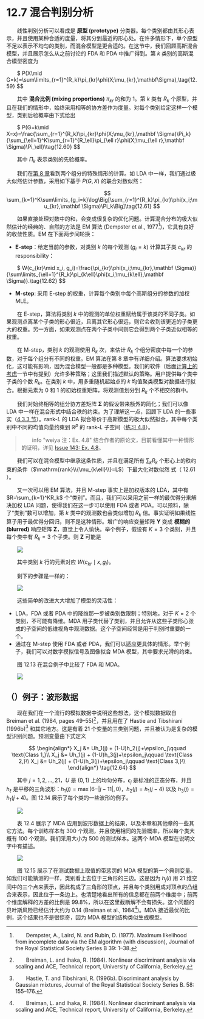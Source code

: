 # 12.7 混合判别分析

<style>p{text-indent:2em;2}</style>

线性判别分析可以看成是 **原型 (prototype)** 分类器。每个类别都由其形心表示，并且使用某种合适的度量，将其分到最近的形心处。在许多情形下，单个原型不足以表示不均匀的类别，而混合模型是更合适的。在这节中，我们回顾高斯混合模型，并且展示怎么从之前讨论的 FDA 和 PDA 中推广得到。第 $k$ 类别的高斯混合模型密度为


$
P(X\mid G=k)=\sum\limits_{r=1}^{R_k}\pi_{kr}\phi(X;\mu_{kr},\mathbf\Sigma),\tag{12.59}
$$

其中 **混合比例 (mixing proportions)** $\pi_{kr}$ 的和为 $1$。第 $k$ 类有 $R_k$ 个原型，并且在我们的情形中，始终采用相等的协方差作为度量。对每个类别给定这样一个模型，类别后验概率由下式给出


$
P(G=k\mid X=x)=\frac{\sum_{r=1}^{R_k}\pi_{kr}\phi(X;\mu_{kr},\mathbf \Sigma)\Pi_k}{\sum_{\ell=1}^K\sum_{r=1}^{R_\ell}\pi_{\ell r}\phi(X;\mu_{\ell r},\mathbf \Sigma)\Pi_\ell}\tag{12.60}
$$

其中 $\Pi_k$ 表示类别的先验概率。

我们在[第 8 章](../08-Model-Inference-and-Averaging/8.5-The-EM-Algorithm/index.html)看到两个组分的特殊情形的计算。如 LDA 中一样，我们通过极大似然估计参数，采用如下基于 $P(G,X)$ 的联合对数似然：


$$
\sum_{k=1}^K\sum\limits_{g_i=k}\log\Big[\sum_{r=1}^{R_k}\pi_{kr}\phi(x_i;\mu_{kr},\mathbf \Sigma)\Pi_k\Big]\tag{12.61}
$$

如果直接处理对数中的和，会变成很复杂的优化问题。计算混合分布的极大似然估计的经典的、自然的方法是 EM 算法 (Dempster et al., 1977[^1])，它具有良好的收敛性质。EM 在下面两步间轮换：

- **E-step**：给定当前的参数，对类别 $k$ 的每个观测 ($g_i=k$) 计算其子类 $c_{kr}$ 的 responsibility：

$
W(c_{kr}\mid x_i, g_i)=\frac{\pi_{kr}\phi(x_i;\mu_{kr},\mathbf \Sigma)}{\sum\limits_{\ell=1}^{R_k}\pi_{k\ell}\phi(x_i;\mu_{k\ell},\mathbf \Sigma)}.\tag{12.62}
$$

- **M-step**: 采用 E-step 的权重，计算每个类别中每个高斯组分的参数的加权 MLE。

[^1]: Dempster, A., Laird, N. and Rubin, D. (1977). Maximum likelihood from incomplete data via the EM algorithm (with discussion), Journal of the Royal Statistical Society Series B 39: 1–38.

在 E-step，算法将类别 $k$ 中的观测的单位权重赋给属于该类的不同子类。如果观测点离某个子类的形心很近，且离其它形心很远，则它会收到该更近的子类更大的权重。另一方面，如果观测点在两个子类中间则它会得到两个子类近似相等的权重。

在 M-step，类别 $k$ 的观测使用 $R_k$ 次，来估计 $R_k$ 个组分密度中每一个的参数，对于每个组分有不同的权重。EM 算法在第 8 章中有详细介绍。算法要求初始化，这可能有影响，因为混合模型一般都是多种模型。我们的软件（后面[计算上的考虑](Computational-Considerations.md)一节中有提到）允许多种策略；这里我们描述默认的策略。用户提供每个类中子类的个数 $R_k$。在类别 $k$ 中，用多重随机起始点的 $k$ 均值聚类模型对数据进行拟合。根据元素为 $0$ 和 $1$ 的初始权重矩阵，将观测值划分到 $R_k$ 个不相交的群中。

我们对始终相等的组分协方差矩阵 $\mathbf\Sigma$ 的假设带来额外的简化；我们可以像 LDA 中一样在混合形式中结合秩的约束。为了理解这一点，回顾下 LDA 的一些事实（[4.3.3 节](../04-Linear-Methods-for-Classification/4.3-Linear-Discriminant-Analysis/index.html)）。rank-$L$ 的 LDA 拟合等价于高斯模型的极大似然拟合，其中每个类别中不同的均值向量约束到 $\mathbb{R}^p$ 的 rank-$L$ 子空间（[练习 4.8](https://github.com/szcf-weiya/ESL-CN/issues/143)）。

> info "weiya 注：Ex. 4.8"
    结合作者的原论文，目前看懂其中一种情形的证明，详见 [Issue 143: Ex. 4.8](https://github.com/szcf-weiya/ESL-CN/issues/143)。

我们可以在混合模型中继承这条性质，并且在满足所有 $\sum_kR_k$ 个形心上的秩约束的条件（$\mathrm{rank}\\{\mu_{k\ell}\\}=L$）下最大化对数似然 式（ 12.61 ）。

又一次可以用 EM 算法，并且 M-step 事实上是加权版本的 LDA，其中有 $R=\sum_{k=1}^KR_k$ 个“类别”。而且，我们可以采用之前一样的最优得分来解决加权 LDA 问题，使得我们在这一步可以使用 FDA 或者 PDA。可以预料，除了“类别”数可以增加，第 $k$ 类中的观测数也会类似增加 $R_k$ 倍。事实证明如果线性算子用于最优得分回归，则不是这种情形。增广的响应变量矩阵 $\mathbf Y$ 变成 **模糊的 (blurred)** 响应矩阵 $\mathbf Z$，直觉上令人愉快。举个例子，假设有 $K=3$ 个类别，并且每个类中有 $R_k=3$ 个子类。则 $\mathbf Z$ 可能是

![](../img/12/eq12.63.PNG)

其中类别 $k$ 行的元素对应 $W(c_{kr}\mid x,g_i)$。

剩下的步骤是一样的：

![](../img/12/eq12.63-down.PNG)

这些简单的改进大大增加了模型的灵活性：

- LDA，FDA 或者 PDA 中的降维那一步被类别数限制；特别地，对于 $K=2$ 个类别，不可能有降维。MDA 用子类代替了类别，并且允许从这些子类形心张成的子空间的低维视角中观测数据。这个子空间经常是用于判别时重要的一个。
- 通过在 M-step 使用 FDA 或者 PDA，我们可以适应更具体的情形。举个例子，我们可以对数字模拟信号及图像拟合 MDA 模型，其中要求光滑的约束。

图 12.13 在混合例子中比较了 FDA 和 MDA。

![](../img/12/fig12.13.png)

## （）例子：波形数据

现在我们在一个流行的模拟数据中说明这些想法，这个模拟数据取自 Breiman et al. (1984, pages 49–55)[^2]，并且用在了 Hastie and Tibshirani (1996b)[^3] 和其它地方。这是有着 21 个变量的三类别问题，并且被认为是复杂的模型识别问题。预测变量由下式定义


$$
\begin{align*}
X_j &= Uh_1(j) + (1-U)h_2(j)+\epsilon_j\qquad \text{Class 1,}\\
X_j &= Uh_1(j) + (1-U)h_3(j)+\epsilon_j\qquad \text{Class 2,}\\
X_j &= Uh_2(j) + (1-U)h_3(j)+\epsilon_j\qquad \text{Class 3,}\\
\end{align*}
\tag{12.64}
$$

其中 $j=1,2,\ldots,21$，$U$ 是 $(0,1)$ 上的均匀分布，$\epsilon_j$ 是标准的正态分布，并且 $h_\ell$ 是平移的三角波形：$h_1(j)=\max (6-\vert j-11\vert,0)$，$h_2(j)=h_1(j-4)$ 以及 $h_3(j)=h_1(j+4)$。图 12.14 展示了每个类的一些波形的例子。

[^2]: Breiman, L. and Ihaka, R. (1984). Nonlinear discriminant analysis via scaling and ACE, Technical report, University of California, Berkeley.
[^3]: Hastie, T. and Tibshirani, R. (1996b). Discriminant analysis by Gaussian mixtures, Journal of the Royal Statistical Society Series B. 58: 155–176.

![](../img/12/fig12.14.png)

表 12.4 展示了 MDA 应用到波形数据上的结果，以及本章和其他章的一些其它方法。每个训练样本有 300 个观测，并且使用相同的先验概率，所以每个类大概有 100 个观测。我们采用大小为 500 的测试样本。这两个 MDA 模型在说明文字中有描述。

![](../img/12/fig12.15.png)

图 12.15 展示了在测试数据上取值的带惩罚的 MDA 模型的第一个典则变量。如我们可能猜测的一样，类别看上去位于三角形的三边。这是因为 $h_j(i)$ 用 21 维空间中的三个点来表示，因此构成了三角形的顶点，并且每个类别用成对顶点的凸组合来表示，因此位于一条边上。也清楚地看出所有的信息都在前两个维度中；前两个维度解释的方差的比例是 $99.8\%$，所以在这里截断解不会有损失。这个问题的贝叶斯风险已经估计大约为 0.14 (Breiman et al., 1984[^2])。MDA 接近最优的比例，这个结果也不是很惊奇，因为 MDA 模型的结构类似生成模型。

